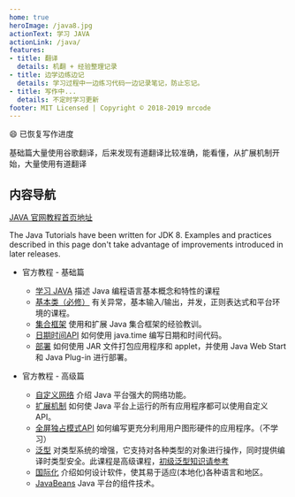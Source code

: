 ```yaml
---
home: true
heroImage: /java8.jpg
actionText: 学习 JAVA
actionLink: /java/
features:
- title: 翻译
  details: 机翻 + 经验整理记录
- title: 边学边练边记
  details: 学习过程中一边练习代码一边记录笔记，防止忘记。
- title: 写作中...
  details: 不定时学习更新
footer: MIT Licensed | Copyright © 2018-2019 mrcode
---
```


:smile: 已恢复写作进度

基础篇大量使用谷歌翻译，后来发现有道翻译比较准确，能看懂，从扩展机制开始，大量使用有道翻译

## 内容导航

[JAVA 官网教程首页地址](https://docs.oracle.com/javase/tutorial/index.html)

The Java Tutorials have been written for JDK 8. Examples and practices described in this page don't take advantage of improvements introduced in later releases.

- 官方教程 - 基础篇
  - [学习 JAVA](/java/) 描述 Java 编程语言基本概念和特性的课程
  - [基本类（必修）](/essential/) 有关异常，基本输入/输出，并发，正则表达式和平台环境的课程。
  - [集合框架](/collections/) 使用和扩展 Java 集合框架的经验教训。
  - [日期时间API](/datetime/) 如何使用 java.time 编写日期和时间代码。
  - [部署](/deployment/) 如何使用 JAR 文件打包应用程序和 applet，并使用 Java Web Start 和 Java Plug-in 进行部署。

- 官方教程 - 高级篇
  - [自定义网络](/networking/) 介绍 Java 平台强大的网络功能。
  - [扩展机制](/ext/) 如何使 Java 平台上运行的所有应用程序都可以使用自定义 API。
  - [全屏独占模式API](https://docs.oracle.com/javase/tutorial/extra/fullscreen/index.html) 如何编写更充分利用用户图形硬件的应用程序。（不学习）
  - [泛型](/extra/generics/) 对类型系统的增强，它支持对各种类型的对象进行操作，同时提供编译时类型安全。此课程是高级课程，[初级泛型知识请参考](/java/generics/)
  - [国际化](/i18n/) 介绍如何设计软件，使其易于适应(本地化)各种语言和地区。
  - [JavaBeans](/javabeans/) Java 平台的组件技术。
